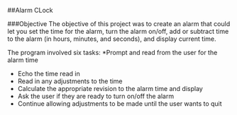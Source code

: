 ##Alarm CLock

###Objective
The objective of this project was to create an alarm that could let you set the time for the alarm, turn the alarm on/off, add or subtract time to the alarm (in hours, minutes, and seconds), and display current time.

The program involved six tasks:
*Prompt and read from the user for the alarm time
* Echo the time read in
* Read in any adjustments to the time
* Calculate the appropriate revision to the alarm time and display
* Ask the user if they are ready to turn on/off the alarm
* Continue allowing adjustments to be made until the user wants to quit
